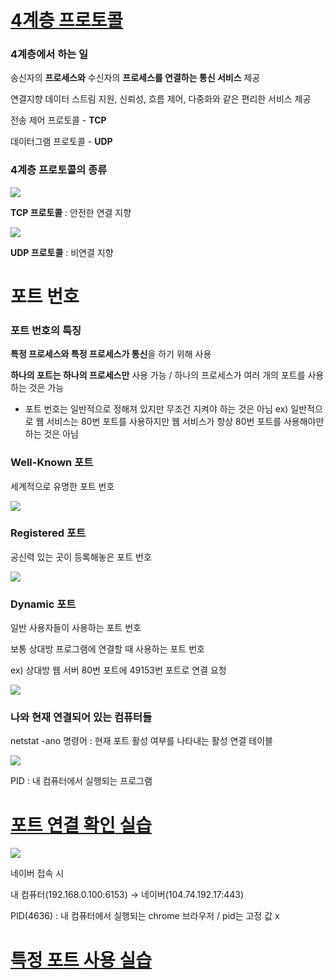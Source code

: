 # [4계층 프로토콜](https://youtu.be/tG0ldt4sBzY?list=PL0d8NnikouEWcF1jJueLdjRIC4HsUlULi)

### 4계층에서 하는 일

송신자의 **프로세스와** 수신자의 **프로세스를 연결하는 통신 서비스** 제공

연결지향 데이터 스트림 지원, 신뢰성, 흐름 제어, 다중화와 같은 편리한 서비스 제공

전송 제어 프로토콜 - **TCP**

데이터그램 프로토콜 - **UDP**

### 4계층 프로토콜의 종류

![](https://i.imgur.com/GVye88M.png)

**TCP 프로토콜** : 안전한 연결 지향

![](https://i.imgur.com/iO9NALG.png)

**UDP 프로토콜** : 비연결 지향

# 포트 번호

### 포트 번호의 특징

**특정 프로세스와 특정 프로세스가 통신**을 하기 위해 사용

**하나의 포트는 하나의 프로세스만** 사용 가능 / 하나의 프로세스가 여러 개의 포트를 사용하는 것은 가능

- 포트 번호는 일반적으로 정해져 있지만 무조건 지켜야 하는 것은 아님
  ex) 일반적으로 웹 서비스는 80번 포트를 사용하지만 웹 서비스가 항상 80번 포트를 사용해야만 하는 것은 아님

### Well-Known 포트

세계적으로 유명한 포트 번호

![](https://i.imgur.com/Z4J6acW.png)

### Registered 포트

공신력 있는 곳이 등록해놓은 포트 번호

![](https://i.imgur.com/DUiHsN3.png)

### Dynamic 포트

일반 사용자들이 사용하는 포트 번호

보통 상대방 프로그램에 연결할 때 사용하는 포트 번호

ex) 상대방 웹 서버 80번 포트에 49153번 포트로 연결 요청

![](https://i.imgur.com/TO6Tc42.png)

### 나와 현재 연결되어 있는 컴퓨터들

netstat -ano 명령어 : 현재 포트 활성 여부를 나타내는 활성 연결 테이블

![](https://i.imgur.com/Pl2baK3.png)

PID : 내 컴퓨터에서 실행되는 프로그램

# [포트 연결 확인 실습](https://youtu.be/Jb7tCFp-udM?list=PL0d8NnikouEWcF1jJueLdjRIC4HsUlULi)

![](https://i.imgur.com/EjLZLRM.png)

네이버 접속 시

내 컴퓨터(192.168.0.100:6153) → 네이버(104.74.192.17:443)

PID(4636) : 내 컴퓨터에서 실행되는 chrome 브라우저 / pid는 고정 값 x

# [특정 포트 사용 실습](https://youtu.be/Qqmwm3rFihk?list=PL0d8NnikouEWcF1jJueLdjRIC4HsUlULi)
